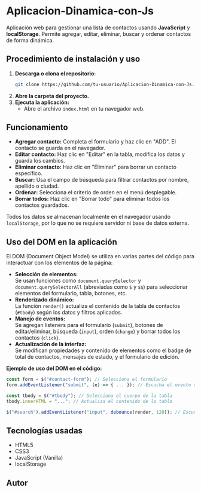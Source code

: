 # Aplicacion-Dinamica-con-Js

Aplicación web para gestionar una lista de contactos usando **JavaScript** y **localStorage**. Permite agregar, editar, eliminar, buscar y ordenar contactos de forma dinámica.

## Procedimiento de instalación y uso

1. **Descarga o clona el repositorio:**
   ```sh
   git clone https://github.com/tu-usuario/Aplicacion-Dinamica-con-Js.git
   ```
2. **Abre la carpeta del proyecto.**
3. **Ejecuta la aplicación:**
   - Abre el archivo `index.html` en tu navegador web.

## Funcionamiento

- **Agregar contacto:** Completa el formulario y haz clic en "ADD". El contacto se guarda en el navegador.
- **Editar contacto:** Haz clic en "Editar" en la tabla, modifica los datos y guarda los cambios.
- **Eliminar contacto:** Haz clic en "Eliminar" para borrar un contacto específico.
- **Buscar:** Usa el campo de búsqueda para filtrar contactos por nombre, apellido o ciudad.
- **Ordenar:** Selecciona el criterio de orden en el menú desplegable.
- **Borrar todos:** Haz clic en "Borrar todo" para eliminar todos los contactos guardados.

Todos los datos se almacenan localmente en el navegador usando `localStorage`, por lo que no se requiere servidor ni base de datos externa.

## Uso del DOM en la aplicación

El DOM (Document Object Model) se utiliza en varias partes del código para interactuar con los elementos de la página:

- **Selección de elementos:**  
  Se usan funciones como `document.querySelector` y `document.querySelectorAll` (abreviadas como `$` y `$$`) para seleccionar elementos del formulario, tabla, botones, etc.
- **Renderizado dinámico:**  
  La función `render()` actualiza el contenido de la tabla de contactos (`#tbody`) según los datos y filtros aplicados.
- **Manejo de eventos:**  
  Se agregan listeners para el formulario (`submit`), botones de editar/eliminar, búsqueda (`input`), orden (`change`) y borrar todos los contactos (`click`).
- **Actualización de la interfaz:**  
  Se modifican propiedades y contenido de elementos como el badge de total de contactos, mensajes de estado, y el formulario de edición.

**Ejemplo de uso del DOM en el código:**
```js
const form = $("#contact-form"); // Selecciona el formulario
form.addEventListener("submit", (e) => { ... }); // Escucha el evento submit

const tbody = $("#tbody"); // Selecciona el cuerpo de la tabla
tbody.innerHTML = "..."; // Actualiza el contenido de la tabla

$("#search").addEventListener("input", debounce(render, 120)); // Escucha cambios en el buscador
```

## Tecnologías usadas

- HTML5
- CSS3
- JavaScript (Vanilla)
- localStorage

## Autor


